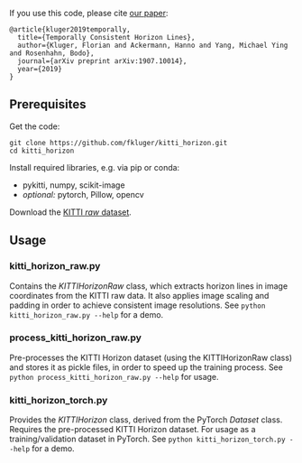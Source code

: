 
If you use this code, please cite [our paper](https://arxiv.org/abs/1907.10014):
```
@article{kluger2019temporally,
  title={Temporally Consistent Horizon Lines},
  author={Kluger, Florian and Ackermann, Hanno and Yang, Michael Ying and Rosenhahn, Bodo},
  journal={arXiv preprint arXiv:1907.10014},
  year={2019}
}
```

## Prerequisites
Get the code:
```
git clone https://github.com/fkluger/kitti_horizon.git
cd kitti_horizon
```

Install required libraries, e.g. via pip or conda:
* pykitti, numpy, scikit-image
* *optional:* pytorch, Pillow, opencv

Download the [KITTI *raw* dataset](http://www.cvlibs.net/datasets/kitti/raw_data.php).

## Usage
### kitti_horizon_raw.py
Contains the *KITTIHorizonRaw* class, which extracts horizon lines in image coordinates from the KITTI raw data. 
It also applies image scaling and padding in order to achieve consistent image resolutions. 
See `python kitti_horizon_raw.py --help` for a demo.

### process_kitti_horizon_raw.py
Pre-processes the KITTI Horizon dataset (using the KITTIHorizonRaw class) and stores it as pickle files, in order to 
speed up the training process. See `python process_kitti_horizon_raw.py --help` for usage.

### kitti_horizon_torch.py
Provides the *KITTIHorizon* class, derived from the PyTorch *Dataset* class. Requires the pre-processed KITTI Horizon 
dataset. For usage as a training/validation dataset in PyTorch. 
See `python kitti_horizon_torch.py --help` for a demo.

